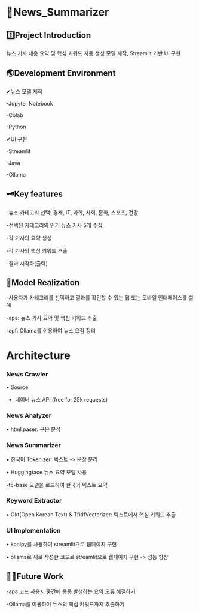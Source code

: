 # 📰News_Summarizer


 :one:Project Introduction 
-------------


뉴스 기사 내용 요약 및 핵심 키워드 자동 생성 모델 제작, Streamlit 기반 UI 구현


🌏Development Environment
-------------


✔뉴스 모델 제작

-Jupyter Notebook

-Colab

-Python

✔UI 구현

-Streamlit

-Java

-Ollama


🗝Key features
-------------


-뉴스 카테고리 선택: 경제, IT, 과학, 사회, 문화, 스포츠, 건강

-선택된 카테고리의 인기 뉴스 기사 5개 수집

-각 기사의 요약 생성

-각 기사의 핵심 키워드 추출

-결과 시각화(출력)


👾Model Realization
-------------


-사용자가 카테고리를 선택하고 결과를 확인할 수 있는 웹 또는 모바일 인터페이스를 설계

-apa: 뉴스 기사 요약 및 핵심 키워드 추출

-apf: Ollama를 이용하여 뉴스 요점 정리


Architecture
============


### News Crawler

• Source

- 네이버 뉴스 API (free for 25k requests)

### News Analyzer

• html.paser: 구문 분석

### News Summarizer

• 한국어 Tokenizer: 텍스트 -> 문장 분리

• Huggingface 뉴스 요약 모델 사용

-t5-base 모델을 로드하여 한국어 텍스트 요약

### Keyword Extractor

• Okt(Open Korean Text) & TfidfVectorizer: 텍스트에서 핵심 키워드 추출

### UI Implementation

• konlpy를 사용하여 streamlit으로 웹페이지 구현

• ollama로 새로 작성한 코드로 streamlit으로 웹페이지 구현 -> 성능 향상


🧗‍♀️Future Work
-------------


-apa 코드 사용시 중간에 종종 발생하는 요약 오류 해결하기

-Ollama를 이용하여 뉴스의 핵심 키워드까지 추출하기
